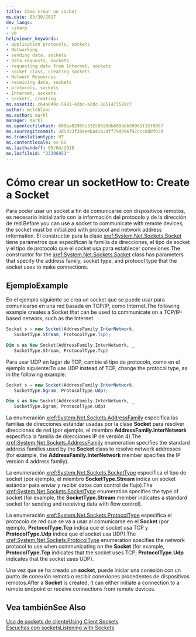 ```yaml
---
title: Cómo crear un socket
ms.date: 03/30/2017
dev_langs:
- csharp
- vb
helpviewer_keywords:
- application protocols, sockets
- Networking
- sending data, sockets
- data requests, sockets
- requesting data from Internet, sockets
- Socket class, creating sockets
- Network Resources
- receiving data, sockets
- protocols, sockets
- Internet, sockets
- sockets, creating
ms.assetid: c64a049c-5981-43bc-a2dc-1851473589c7
author: mcleblanc
ms.author: markl
manager: markl
ms.openlocfilehash: 600ea82965c332c8620db689abb50965f15f0067
ms.sourcegitcommit: 3d5d33f384eeba41b2dff79d096f47ccc8d8f03d
ms.translationtype: HT
ms.contentlocale: es-ES
ms.lasthandoff: 05/04/2018
ms.locfileid: "33396953"
---
```

# <a name="how-to-create-a-socket"></a><span data-ttu-id="0f19f-102">Cómo crear un socket</span><span class="sxs-lookup"><span data-stu-id="0f19f-102">How to: Create a Socket</span></span>
<span data-ttu-id="0f19f-103">Para poder usar un socket a fin de comunicarse con dispositivos remotos, es necesario inicializarlo con la información del protocolo y de la dirección de red.</span><span class="sxs-lookup"><span data-stu-id="0f19f-103">Before you can use a socket to communicate with remote devices, the socket must be initialized with protocol and network address information.</span></span> <span data-ttu-id="0f19f-104">El constructor para la clase <xref:System.Net.Sockets.Socket> tiene parámetros que especifican la familia de direcciones, el tipo de socket y el tipo de protocolo que el socket usa para establecer conexiones.</span><span class="sxs-lookup"><span data-stu-id="0f19f-104">The constructor for the <xref:System.Net.Sockets.Socket> class has parameters that specify the address family, socket type, and protocol type that the socket uses to make connections.</span></span>  
  
## <a name="example"></a><span data-ttu-id="0f19f-105">Ejemplo</span><span class="sxs-lookup"><span data-stu-id="0f19f-105">Example</span></span>  
 <span data-ttu-id="0f19f-106">En el ejemplo siguiente se crea un socket que se puede usar para comunicarse en una red basada en TCP/IP, como Internet.</span><span class="sxs-lookup"><span data-stu-id="0f19f-106">The following example creates a Socket that can be used to communicate on a TCP/IP-based network, such as the Internet.</span></span>  
  
```csharp  
Socket s = new Socket(AddressFamily.InterNetwork,   
   SocketType.Stream, ProtocolType.Tcp);  
```  
  
```vb  
Dim s as New Socket(AddressFamily.InterNetwork, _  
   SocketType.Stream, ProtocolType.Tcp)  
```  
  
 <span data-ttu-id="0f19f-107">Para usar UDP en lugar de TCP, cambie el tipo de protocolo, como en el ejemplo siguiente:</span><span class="sxs-lookup"><span data-stu-id="0f19f-107">To use UDP instead of TCP, change the protocol type, as in the following example:</span></span>  
  
```csharp  
Socket s = new Socket(AddressFamily.InterNetwork,   
   SocketType.Dgram, ProtocolType.Udp);  
```  
  
```vb  
Dim s as New Socket(AddressFamily.InterNetwork, _  
   SocketType.Dgram, ProtocolType.Udp)  
```  
  
 <span data-ttu-id="0f19f-108">La enumeración <xref:System.Net.Sockets.AddressFamily> especifica las familias de direcciones estándar usadas por la clase **Socket** para resolver direcciones de red (por ejemplo, el miembro **AddressFamily.InterNetwork** especifica la familia de direcciones IP de versión 4).</span><span class="sxs-lookup"><span data-stu-id="0f19f-108">The <xref:System.Net.Sockets.AddressFamily> enumeration specifies the standard address families used by the **Socket** class to resolve network addresses (for example, the **AddressFamily.InterNetwork** member specifies the IP version 4 address family).</span></span>  
  
 <span data-ttu-id="0f19f-109">La enumeración <xref:System.Net.Sockets.SocketType> especifica el tipo de socket (por ejemplo, el miembro **SocketType.Stream** indica un socket estándar para enviar y recibir datos con control de flujo).</span><span class="sxs-lookup"><span data-stu-id="0f19f-109">The <xref:System.Net.Sockets.SocketType> enumeration specifies the type of socket (for example, the **SocketType.Stream** member indicates a standard socket for sending and receiving data with flow control).</span></span>  
  
 <span data-ttu-id="0f19f-110">La enumeración <xref:System.Net.Sockets.ProtocolType> especifica el protocolo de red que se va a usar al comunicarse en el **Socket** (por ejemplo, **ProtocolType.Tcp** indica que el socket usa TCP y **ProtocolType.Udp** indica que el socket usa UDP).</span><span class="sxs-lookup"><span data-stu-id="0f19f-110">The <xref:System.Net.Sockets.ProtocolType> enumeration specifies the network protocol to use when communicating on the **Socket** (for example, **ProtocolType.Tcp** indicates that the socket uses TCP; **ProtocolType.Udp** indicates that the socket uses UDP).</span></span>  
  
 <span data-ttu-id="0f19f-111">Una vez que se ha creado un **socket**, puede iniciar una conexión con un punto de conexión remoto o recibir conexiones procedentes de dispositivos remotos.</span><span class="sxs-lookup"><span data-stu-id="0f19f-111">After a **Socket** is created, it can either initiate a connection to a remote endpoint or receive connections from remote devices.</span></span>  
  
## <a name="see-also"></a><span data-ttu-id="0f19f-112">Vea también</span><span class="sxs-lookup"><span data-stu-id="0f19f-112">See Also</span></span>  
 [<span data-ttu-id="0f19f-113">Uso de sockets de cliente</span><span class="sxs-lookup"><span data-stu-id="0f19f-113">Using Client Sockets</span></span>](../../../docs/framework/network-programming/using-client-sockets.md)  
 [<span data-ttu-id="0f19f-114">Escuchas con sockets</span><span class="sxs-lookup"><span data-stu-id="0f19f-114">Listening with Sockets</span></span>](../../../docs/framework/network-programming/listening-with-sockets.md)
